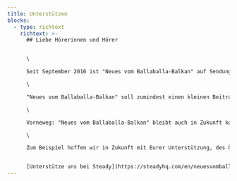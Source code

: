 ```yaml
---
title: Unterstützen
blocks:
  - type: richtext
    richtext: >-
      ## Liebe Hörerinnen und Hörer 


      \

      Seit September 2016 ist "Neues vom Ballaballa-Balkan" auf Sendung. Mindestens einmal im Monat sprechen wir über Politik, Kultur, Sport und vieles Mehr, das irgendeinen Bezug zum Balkan aufweist.\

      \

      "Neues vom Ballaballa-Balkan" soll zumindest einen kleinen Beitrag dazu leisten, die gewaltigen Lücken in der Balkan-Berichterstattung der großen deutschsprachigen Medien zu schließen. Das bedeutet einiges an Aufwand: Recherche, Ausfindigmachen von Gesprächspartner, Aufnehmen, Schneiden. Wir investieren Zeit und Geld in den Podcast. Und wir hoffen, dass Ihr hier ein wenig unterstützt.\

      \

      Vorneweg: "Neues vom Ballaballa-Balkan" bleibt auch in Zukunft komplett werbefrei und kostenlos verfügbar. Doch natürlich freuen wir uns, wenn ihr uns mit einem kleinen monatlichen Beitrag in unserer Arbeit unterstützt. Das Geld ermöglicht uns, zusätzliche Zeit und Ressourcen in den Podcast zu stecken - sowie neue Format auszuprobieren oder auch Menschen zu bezahlen, die uns bei der Homepage, dem Design und anderen Teilen der Arbeit unterstützen, mit dem wir uns nicht so gut auskennen. \

      \

      Zum Beispiel hoffen wir in Zukunft mit Eurer Unterstützung, des Öfteren nicht nur über den Balkan zu berichten, sondern wenn notwendig auch von dort. Wir sammeln also schon mal etwas Geld für einen Balkantrip, nachdem wir Corona endlich besiegt haben. 


      [Unterstütze uns bei Steady](https://steadyhq.com/en/neuesvomballaballabalkan)
---
```

